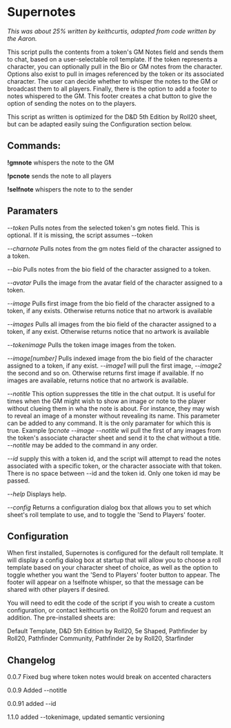 # Supernotes
*This was about 25% written by keithcurtis, adapted from code written by the Aaron.*

This script pulls the contents from a token's GM Notes field and sends them to chat, based on a user-selectable roll template. If the token represents a character, you can optionally pull in the Bio or GM notes from the character. Options also exist to pull in images referenced by the token or its associated character. The user can decide whether to whisper the notes to the GM or broadcast them to all players. Finally, there is the option to add a footer to notes whispered to the GM. This footer creates a chat button to give the option of sending the notes on to the players.

This script as written is optimized for the D&D 5th Edition by Roll20 sheet, but can be adapted easily suing the Configuration section below.


## Commands:

**!gmnote** whispers the note to the GM

**!pcnote** sends the note to all players

**!selfnote** whispers the note to to the sender


## Paramaters

*--token* Pulls notes from the selected token's gm notes field. This is optional. If it is missing, the script assumes --token

*--charnote* Pulls notes from the gm notes field of the character assigned to a token.

*--bio* Pulls notes from the bio field of the character assigned to a token.

*--avatar* Pulls the image from the avatar field of the character assigned to a token.

*--image* Pulls first image from the bio field of the character assigned to a token, if any exists. Otherwise returns notice that no artwork is available

*--images* Pulls all images from the bio field of the character assigned to a token, if any exist. Otherwise returns notice that no artwork is available

*--tokenimage* Pulls the token image images from the token.

*--image[number]* Pulls indexed image from the bio field of the character assigned to a token, if any exist. *--image1* will pull the first image, *--image2* the second and so on. Otherwise returns first image if available. If no images are available, returns notice that no artwork is available.

*--notitle* This option suppresses the title in the chat output. It is useful for times when the GM might wish to show an image or note to the player without clueing them in wha the note is about. For instance, they may wish to reveal an image of a monster without revealing its name. This parameter can be added to any command. It is the only paramater for which this is true. Example *!pcnote --image --notitle* wil pull the first of any images from the token's associate character sheet and send it to the chat without a title. *--notitle* may be added to the command in any order.

*--id* supply this with a token id, and the script will attempt to read the notes associated with a specific token, or the character associate with that token. There is no space between --id and the token id. Only one token id may be passed.

*--help* Displays help.

*--config* Returns a configuration dialog box that allows you to set which sheet's roll template to use, and to toggle the 'Send to Players' footer.


## Configuration

When first installed, Supernotes is configured for the default roll template. It will display a config dialog box at startup that will allow you to choose a roll template based on your character sheet of choice, as well as the option  to toggle whether you want the 'Send to Players' footer button to appear. The footer will appear on a !selfnote whisper, so that the message can be shared with other players if desired.

You will need to edit the code of the script if you wish to create a custom configuration, or contact keithcurtis on the Roll20 forum and request an addition. The pre-installed sheets are:

Default Template, D&D 5th Edition by Roll20, 5e Shaped, Pathfinder by Roll20, Pathfinder Community, Pathfinder 2e by Roll20, Starfinder

## Changelog

0.0.7 Fixed bug where token notes would break on accented characters

0.0.9 Added --notitle

0.0.91 added --id

1.1.0 added --tokenimage, updated semantic versioning
